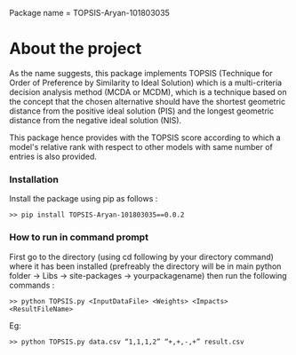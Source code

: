 Package name = TOPSIS-Aryan-101803035

# About the project

As the name suggests, this package implements TOPSIS (Technique for Order of Preference by Similarity to Ideal Solution) which is a multi-criteria decision analysis method (MCDA or MCDM), which is a technique based on the concept that the chosen alternative should have the shortest geometric distance from the positive ideal solution (PIS) and the longest geometric distance from the negative ideal solution (NIS). 

This package hence provides with the TOPSIS score according to which a model's relative rank with  respect to other models with same number of entries is also provided.


### Installation

Install the package using pip as follows :

```
>> pip install TOPSIS-Aryan-101803035==0.0.2
```

### How to run in command prompt

First go to the directory (using cd following by your directory command) where it has been installed (prefreably the directory will be in main python folder -> Libs -> site-packages -> yourpackagename) then run the following commands : 
```
>> python TOPSIS.py <InputDataFile> <Weights> <Impacts> <ResultFileName>
```
Eg: 
```
>> python TOPSIS.py data.csv “1,1,1,2” “+,+,-,+” result.csv
```
